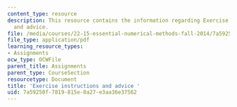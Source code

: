 ```yaml
---
content_type: resource
description: This resource contains the information regarding Exercise instructions
  and advice.
file: /media/courses/22-15-essential-numerical-methods-fall-2014/7a59250f7819815e8a27e3aa36e37562_MIT22_15F14_ex_instr.pdf
file_type: application/pdf
learning_resource_types:
- Assignments
ocw_type: OCWFile
parent_title: Assignments
parent_type: CourseSection
resourcetype: Document
title: 'Exercise instructions and advice '
uid: 7a59250f-7819-815e-8a27-e3aa36e37562
---
```

